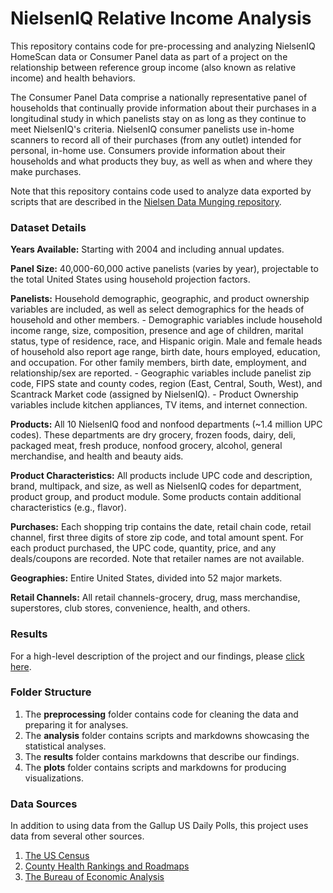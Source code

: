 # NielsenIQ Relative Income Analysis

This repository contains code for pre-processing and analyzing NielsenIQ HomeScan data or Consumer Panel data as part of a project on the relationship between reference group income (also known as relative income) and health behaviors. 

The Consumer Panel Data comprise a nationally representative panel of households that continually provide information about their purchases in a longitudinal study in which panelists stay on as long as they continue to meet NielsenIQ's criteria. NielsenIQ consumer panelists use in-home scanners to record all of their purchases (from any outlet) intended for personal, in-home use. Consumers provide information about their households and what products they buy, as well as when and where they make purchases. 

Note that this repository contains code used to analyze data exported by scripts that are described in the [Nielsen Data Munging  repository](https://github.com/djolear/nielsen_data_munging).

### Dataset Details

**Years Available:** Starting with 2004 and including annual updates.

**Panel Size:** 40,000-60,000 active panelists (varies by year), projectable to the total United States using household projection factors.

**Panelists:** Household demographic, geographic, and product ownership variables are included, as well as select demographics for the heads of household and other members.
    - Demographic variables include household income range, size, composition, presence and age of children, marital status, type of residence, race, and Hispanic origin. Male and female heads of household also report age range, birth date, hours employed, education, and occupation. For other family members, birth date, employment, and relationship/sex are reported.
    - Geographic variables include panelist zip code, FIPS state and county codes, region (East, Central, South, West), and Scantrack Market code (assigned by NielsenIQ).
    - Product Ownership variables include kitchen appliances, TV items, and internet connection.

**Products:** All 10 NielsenIQ food and nonfood departments (~1.4 million UPC codes). These departments are dry grocery, frozen foods, dairy, deli, packaged meat, fresh produce, nonfood grocery, alcohol, general merchandise, and health and beauty aids.

**Product Characteristics:** All products include UPC code and description, brand, multipack, and size, as well as NielsenIQ codes for department, product group, and product module. Some products contain additional characteristics (e.g., flavor).

**Purchases:** Each shopping trip contains the date, retail chain code, retail channel, first three digits of store zip code, and total amount spent. For each product purchased, the UPC code, quantity, price, and any deals/coupons are recorded. Note that retailer names are not available.

**Geographies:** Entire United States, divided into 52 major markets.

**Retail Channels:** All retail channels-grocery, drug, mass merchandise, superstores, club stores, convenience, health, and others.


### Results

For a high-level description of the project and our findings, please [click here](https://github.com/djolear/gallup_rs/blob/main/results/main.md).

### Folder Structure
1. The **preprocessing** folder contains code for cleaning the data and preparing it for analyses.
2. The **analysis** folder contains scripts and markdowns showcasing the statistical analyses.
3. The **results** folder contains markdowns that describe our findings.
4. The **plots** folder contains scripts and markdowns for producing visualizations.


### Data Sources

In addition to using data from the Gallup US Daily Polls, this project uses data from several other sources.

1. [The US Census](https://www.census.gov/)
2. [County Health Rankings and Roadmaps](https://www.countyhealthrankings.org/)
3. [The Bureau of Economic Analysis](https://www.bea.gov/)